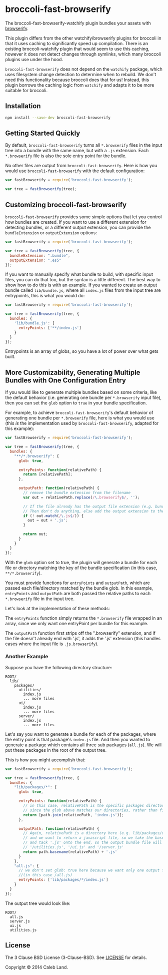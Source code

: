# broccoli-fast-browserify

The broccoli-fast-browserify-watchify plugin bundles your assets with
[browserify](https://github.com/substack/browserify).

This plugin differs from the other watchify/browserify plugins for broccoli in
that it uses caching to significantly speed up compilation. There is an existing
broccoli-watchify plugin that would seem to use this caching, however it does
not detect changes through symlinks, which many broccoli plugins use under the
hood.

`broccoli-fast-browserify` does not depend on the `watchify` package, which uses
filesystem change detection to determine when to rebuild. We don't need this
functionality because broccoli does that for us! Instead, this plugin borrows
the caching logic from `watchify` and adapts it to be more suitable for broccoli.

## Installation

```bash
npm install --save-dev broccoli-fast-browserify
```

## Getting Started Quickly

By default, `broccoli-fast-browserify` turns all `*.browserify` files in the
input tree into a bundle with the same name, but with a `.js` extension. Each
`*.browserify` file is also the sole entry point for the bundle.

No other files are output from `broccoli-fast-browserify`. Here is how you would
use `broccoli-fast-browserify` with the default configuration:

```js
var fastBrowserify = require('broccoli-fast-browserify');

var tree = fastBrowserify(tree);
```

## Customizing broccoli-fast-browserify

`broccoli-fast-browserify` provides some simple options that let you control how
bundles are created. If you want to use a different extension for detecting
bundles, or a different output extension, you can provide the `bundleExtension`
or `outputExtension` options:

```js
var fastBrowserify = require('broccoli-fast-browserify');

var tree = fastBrowserify(tree, {
  bundleExtension: ".bundle",
  outputExtension: ".es5"
});
```

If you want to manually specify what bundle to build, with specific input files,
you can do that too, but the syntax is a little different. The best way to show
how to do this is with an example. If you wanted to create an output bundle
called `lib/bundle.js`, where all `index.js` files from the input tree are
entrypoints, this is what you would do:

```js
var fastBrowserify = require('broccoli-fast-browserify');

var tree = fastBrowserify(tree, {
  bundles: {
    'lib/bundle.js': {
      entryPoints: ['**/index.js']
    }
  }
});
```

Entrypoints is an array of globs, so you have a lot of power over what gets built.

## More Customizability, Generating Multiple Bundles with One Configuration Entry

If you would like to generate multiple bundles based on some criteria, like the
default behavior (i.e. generating one bundle per `*.browserify` input file),
then you can set the `glob` option to `true` in your bundle specification.

For example, to achieve `broccoli-fast-browserify`'s default behavior of
generating one bundle per `*.browserify` file, here is what you would use
(this *is* the implementation used by `broccoli-fast-browserify`, adapted for
this example):

```javascript
var fastBrowserify = require('broccoli-fast-browserify');

var tree = fastBrowserify(tree, {
  bundles: {
    "**/*.browserify": {
      glob: true,

      entryPoints: function(relativePath) {
        return [relativePath];
      },

      outputPath: function(relativePath) {
        // remove the bundle extension from the filename
        var out = relativePath.replace(/\.browserify$/, '');

        // If the file already has the output file extension (e.g. bundle.js.browserify)
        // Then don't do anything, else add the output extension to the filename
        if (! out.match(/\.js$/)) {
          out = out + '.js';
        }

        return out;
      }
    }
  }
});
```

With the `glob` option set to true, the plugin will generate a bundle for each
file or directory matching the key of the bundle specification (in this case,
`**/*.browserify`).

You must provide functions for `entryPoints` and `outputPath`, which are passed
each file/directory matched by the bundle glob. In this example, `entryPoints`
and `outputPath` are both passed the relative paths to each `*.browserify` file
in the input tree.

Let's look at the implementation of these methods:

The `entryPoints` function simply returns the `*.browserify` file wrapped in an
array, since we only want one entryPoint per bundle for this example.

The `outputPath` function first strips off the ".browserify" extension, and if
the file doesn't already end with '.js', it adds the '.js' extension (this
handles cases where the input file is `.js.browserify`).

### Another Example

Suppose you have the following directory structure:

```
ROOT/
  lib/
    packages/
      utilities/
        index.js
        ... more files
      ui/
        index.js
        ... more files
      server/
        index.js
        ... more files
```

Let's say you want to generate a bundle for each of the packages, where the entry
point is that package's `index.js` file. And then you wanted to generate a
package which contains all three sub packages (`all.js`). We will put these
packages in the root of the output tree.

This is how you might accomplish that:

```javascript
var fastBrowserify = require('broccoli-fast-browserify');

var tree = fastBrowserify(tree, {
  bundles: {
    "lib/packages/*": {
      glob: true,

      entryPoints: function(relativePath) {
        // in this case, relativePath is the specific packages directory,
        // since the glob above matches our directories, rather than files
        return [path.join(relativePath, 'index.js')];
      },

      outputPath: function(relativePath) {
        // Again, relativePath is a directory here (e.g. lib/packages/utilities),
        // and we want to return a javascript file, so we take the basename (utilities)
        // and tack '.js' onto the end, so the output bundle file will be
        // '/utilities.js', '/ui.js' and '/server.js'
        return path.basename(relativePath) + '.js'
      }
    },
    "all.js": {
      // we don't set glob: true here because we want only one output file,
      //(in this case /all.js)
      entryPoints: ['lib/packages/*/index.js']
    }
  }
});
```

The output tree would look like:

```
ROOT/
  all.js
  server.js
  ui.js
  utilities.js
```

## License

The 3 Clause BSD License (3-Clause-BSD). See [LICENSE](LICENSE) for details.

Copyright © 2014 Caleb Land.
